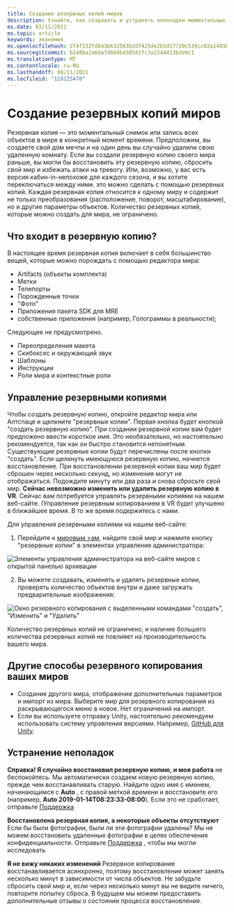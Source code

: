```yaml
---
title: Создание резервных копий миров
description: Узнайте, как создавать и устранять неполадки моментальных снимков резервных копий Алтспацевр миров и управлять ими.
ms.date: 03/11/2021
ms.topic: article
keywords: экономия
ms.openlocfilehash: 2f4f232fd843b612563b2d7425de2b5d17720c539cc02a1493bc4b118de4f117
ms.sourcegitcommit: b248ba2a6da7d669b430581fc3a1544413b2e9c1
ms.translationtype: MT
ms.contentlocale: ru-RU
ms.lasthandoff: 08/11/2021
ms.locfileid: "119125478"
---
```

# <a name="backing-up-your-worlds"></a>Создание резервных копий миров

Резервная копия — это моментальный снимок или запись всех объектов в мире в конкретный момент времени. Предположим, вы создаете свой дом мечты и на один день вы случайно удалили свою удаленную комнату. Если вы создали резервную копию своего мира раньше, вы могли бы восстановить эту резервную копию, сбросить свой мир и избежать атаки на тревогу. Или, возможно, у вас есть версия кабин-in-непохоже для каждого сезона, и вы хотите переключаться между ними. это можно сделать с помощью резервных копий. Каждая резервная копия относится к одному миру и содержит не только преобразования (расположение, поворот, масштабирование), но и другие параметры объектов. Количество резервных копий, которые можно создать для мира, не ограничено.  

## <a name="whats-included-in-a-backup"></a>Что входит в резервную копию?

В настоящее время резервная копия включает в себя большинство вещей, которые можно порождать с помощью редактора мира:
* Artifacts (объекты комплекта)
* Метки
* Телепорты
* Порожденные точки
* "Фото"
* Приложения пакета SDK для MRE
* собственные приложения (например, Голограммы в реальности);

Следующее не предусмотрено.

* Переопределения макета
* Скибоксес и окружающий звук
* Шаблоны
* Инструкции
* Роли мира и контекстные роли

## <a name="managing-backups"></a>Управление резервными копиями

Чтобы создать резервную копию, откройте редактор мира или Алтспаце и щелкните "резервные копии". Первая кнопка будет кнопкой "создать резервную копию". При создании резервной копии вам будет предложено ввести короткое имя. Это необязательно, но настоятельно рекомендуется, так как он быстро становится непонятным. Существующие резервные копии будут перечислены после кнопки "создать". Если щелкнуть имеющуюся резервную копию, начнется восстановление. При восстановлении резервной копии ваш мир будет сброшен через несколько секунд, но изменения могут не отображаться. Подождите минуту или два раза и снова сбросьте свой мир. **Сейчас невозможно изменить или удалить резервную копию в VR**. Сейчас вам потребуется управлять резервными копиями на нашем веб-сайте. (Управление резервным копированием в VR будет улучшено в ближайшее время. В то же время подержитесь с нами.

Для управления резервными копиями на нашем веб-сайте:

1. Перейдите к [мировым >ам](https://account.altvr.com/users/sign_in), найдите свой мир и нажмите кнопку "резервные копии" в элементах управления администратора:

![Элементы управления администратора на веб-сайте миров с открытой панелью архивации](images/world-backup-img-01.png)

2. Вы можете создавать, изменять и удалять резервные копии, проверять количество объектов внутри и даже загружать предварительные изображения: 

![Окно резервного копирования с выделенными командами "создать", "Изменить" и "Удалить"](images/world-backup-img-02.png)

Количество резервных копий не ограничено, и наличие большего количества резервных копий не повлияет на производительность вашего мира.

## <a name="other-ways-to-back-up-your-worlds"></a>Другие способы резервного копирования ваших миров

* Создание другого мира, отображение дополнительных параметров и импорт из мира. Выберите мир для резервного копирования из раскрывающегося меню в новое. Нет ограничений на импорт.
* Если вы используете отправку Unity, настоятельно рекомендуем использовать систему управления версиями. Например, [GitHub для Unity](https://unity.github.com).

## <a name="troubleshooting"></a>Устранение неполадок

**Справка! Я случайно восстановил резервную копию, и моя работа** не беспокойтесь. Мы автоматически создаем новую резервную копию, прежде чем восстанавливать старую. Найдите одно имя с именем, начинающимся с **Auto** , с правой меткой времени и восстановите его (например, **Auto 2019-01-14T08:23:33-08:00**).  Если это не сработает, отправьте [Поддержка](https://help.altvr.com/hc/requests/new)

**Восстановлена резервная копия, а некоторые объекты отсутствуют** Если бы были фотографии, были ли эти фотографии удалены? Мы не можем восстановить удаленные фотографии в целях обеспечения конфиденциальности. Отправьте [Поддержка](https://help.altvr.com/hc/requests/new) , чтобы мы могли исследовать

**Я не вижу никаких изменений** Резервное копирование восстанавливается асинхронно, поэтому восстановление может занять несколько минут в зависимости от числа объектов. Не забудьте сбросить свой мир и, если через несколько минут вы не видите ничего, повторите попытку сброса. В будущем мы можем предоставить дополнительные отзывы о состоянии процесса восстановления.